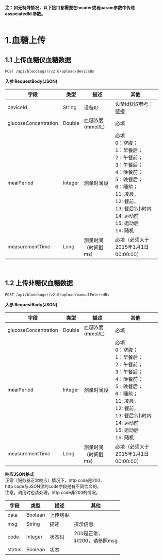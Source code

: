 **注：如无特殊情况，以下接口都需要在header或者param参数中传递associatedId 参数。**<br />**​**<br />
<a name="sSDNN"></a>
# 1.血糖上传
<a name="QDBkG"></a>
## 1.1 上传血糖仪血糖数据
```bash
POST /api/bloodsugar/v2.0/upload/deviceBs
```
**入参 RequestBody(JSON)**

| **字段** | **类型** | **描述** | **其他** |
| --- | --- | --- | --- |
| deviceId | String | 设备ID | 设备id获取参考：[链接](https://docs.leshiguang.com/develop-cloud/health/device?id=_4%e8%8e%b7%e5%8f%96%e4%b9%90%e5%bf%83%e8%ae%be%e5%a4%87id) |
| glucoseConcentration | Double | 血糖浓度(mmol/L) | 必填 |
| mealPeriod | Integer | 测量时间段 | 必填<br />0：空腹；<br />1：早餐后；<br />2：午餐前；<br />3：午餐后；<br />4：晚餐前；<br />5：晚餐后；<br />6：睡前；<br />11: 凌晨，<br />12: 餐前，<br />13: 餐后2小时内<br />14: 运动前<br />15: 运动后<br />16: 随机 |
| measurementTime | Long | 测量时间（时间戳ms) | 必填（必须大于2015年1月1日00:00:00） |

**​**<br />
<a name="kGddp"></a>
## 1.2 上传非糖仪血糖数据
```bash
POST /api/bloodsugar/v2.0/upload/manualEnteredBs
```
**入参 RequestBody(JSON)**

| **字段** | **类型** | **描述** | **其他** |
| --- | --- | --- | --- |
| glucoseConcentration | Double | 血糖浓度(mmol/L) | 必填 |
| mealPeriod | Integer | 测量时间段 | 必填<br />0：空腹；<br />1：早餐后；<br />2：午餐前；<br />3：午餐后；<br />4：晚餐前；<br />5：晚餐后；<br />6：睡前；<br />11: 凌晨，<br />12: 餐前，<br />13: 餐后2小时内<br />14: 运动前<br />15: 运动后<br />16: 随机 |
| measurementTime | Long | 测量时间（时间戳ms) | 必填（必须大于2015年1月1日00:00:00） |

**响应JSON格式**<br />正常（服务器正常响应）情况下，http code是200，<br />http code与JSON里的code字段是有不同含义的。<br />注意，调用时也请处理，http code非200的情况。

| **字段** | **类型** | **描述** | **其他** |
| --- | --- | --- | --- |
| data | Boolean | 上传结果 | ​<br /> |
| msg | String | 描述 | 提示信息 |
| code | Integer | 状态码 | 200是正常，<br />非200，请参照msg |
| status | Boolean | 状态 |  |

<a name="obpnN"></a>
## ​<br />

